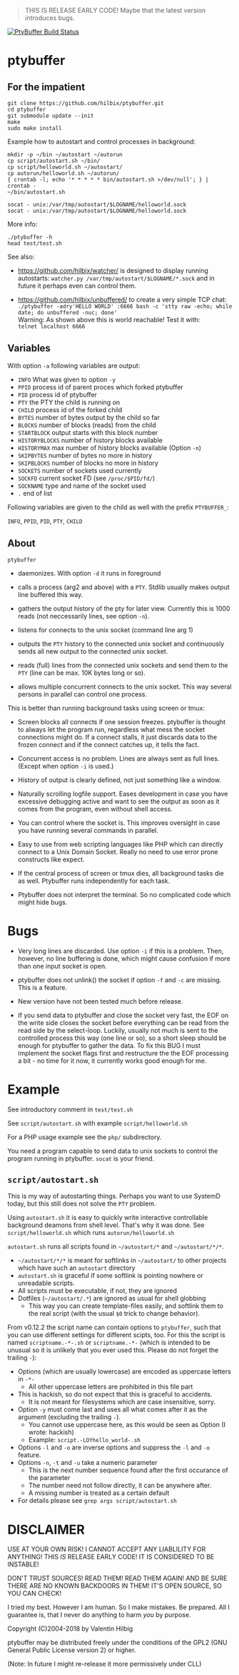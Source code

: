 > THIS IS RELEASE EARLY CODE!  Maybe that the latest version introduces bugs.

[![PtyBuffer Build Status](https://api.cirrus-ci.com/github/hilbix/ptybuffer.svg?branch=master)](https://cirrus-ci.com/github/hilbix/ptybuffer/master)


# ptybuffer

## For the impatient

	git clone https://github.com/hilbix/ptybuffer.git
	cd ptybuffer
	git submodule update --init
	make
	sudo make install

Example how to autostart and control processes in background:

	mkdir -p ~/bin ~/autostart ~/autorun
	cp script/autostart.sh ~/bin/
	cp script/helloworld.sh ~/autostart/
	cp autorun/helloworld.sh ~/autorun/
	{ crontab -l; echo '* * * * * bin/autostart.sh >/dev/null'; } | crontab -
	~/bin/autostart.sh

	socat - unix:/var/tmp/autostart/$LOGNAME/helloworld.sock
	socat - unix:/var/tmp/autostart/$LOGNAME/helloworld.sock

More info:

	./ptybuffer -h
	head test/test.sh

See also:

- https://github.com/hilbix/watcher/ is designed to display running
  autostarts: `watcher.py /var/tmp/autostart/$LOGNAME/*.sock` and
  in future it perhaps even can control them.

- https://github.com/hilbix/unbuffered/ to create a very simple TCP chat:  
  `./ptybuffer -adry'HELLO WORLD' :6666 bash -c 'stty raw -echo; while date; do unbuffered -nuc; done'`  
  Warning: As shown above this is world reachable!  Test it with:  
  `telnet localhost 6666`


## Variables

With option `-a` following variables are output:

- `INFO` What was given to option `-y`
- `PPID` process id of parent proces which forked ptybuffer
- `PID` process id of ptybuffer
- `PTY` the PTY the child is running on
- `CHILD` process id of the forked child
- `BYTES` number of bytes output by the child so far
- `BLOCKS` number of blocks (reads) from the child
- `STARTBLOCK` output starts with this block number
- `HISTORYBLOCKS` number of history blocks available
- `HISTORYMAX` max number of history blocks available (Option `-n`)
- `SKIPBYTES` number of bytes no more in history
- `SKIPBLOCKS` number of blocks no more in history
- `SOCKETS` number of sockets used currently
- `SOCKFD` current socket FD (see `/proc/$PID/fd/`)
- `SOCKNAME` type and name of the socket used
- `.` end of list

Following variables are given to the child as well
with the prefix `PTYBUFFER_`:

`INFO`, `PPID`, `PID`, `PTY`, `CHILD`


## About

`ptybuffer`

- daemonizes.  With option `-d` it runs in foreground

- calls a process (arg2 and above) with a `PTY`.  Stdlib usually
  makes output line buffered this way.

- gathers the output history of the pty for later view.  Currently
  this is 1000 reads (not neccessarily lines, see option `-n`).

- listens for connects to the unix socket (command line arg 1)

- outputs the `PTY` history to the connected unix socket and
  continuously sends all new output to the connected unix socket.

- reads (full) lines from the connected unix sockets and send them to
  the `PTY` (line can be max. 10K bytes long or so).

- allows multiple concurrent connects to the unix socket.  This way
  several persons in parallel can control one process.

This is better than running background tasks using screen or tmux:

- Screen blocks all connects if one session freezes.  ptybuffer is
  thought to always let the program run, regardless what mess the
  socket connections might do.  If a connect stalls, it just discards
  data to the frozen connect and if the connect catches up, it tells
  the fact.

- Concurrent access is no problem.  Lines are always sent as full lines.
  (Except when option `-i` is used.)

- History of output is clearly defined, not just something like a
  window.

- Naturally scrolling logfile support.  Eases development in case you
  have excessive debugging active and want to see the output as soon
  as it comes from the program, even without shell access.

- You can control where the socket is.  This improves oversight in
  case you have running several commands in parallel.

- Easy to use from web scripting languages like PHP which can directly
  connect to a Unix Domain Socket.  Really no need to use error prone
  constructs like expect.

- If the central process of screen or tmux dies, all background tasks
  die as well.  Ptybuffer runs independently for each task.

- Ptybuffer does not interpret the terminal.  So no complicated code
  which might hide bugs.


# Bugs

- Very long lines are discarded.  Use option `-i` if this is a problem.
  Then, however, no line buffering is done, which might cause
  confusion if more than one input socket is open.

- ptybuffer does not unlink() the socket if option `-f` and `-c` are
  missing.  This is a feature.

- New version have not been tested much before release.

- If you send data to ptybuffer and close the socket very fast, the
  EOF on the write side closes the socket before everything can be
  read from the read side by the select-loop.  Luckily, usually not
  much is sent to the controlled process this way (one line or so), so
  a short sleep should be enough for ptybuffer to gather the data.  To
  fix this BUG I must implement the socket flags first and restructure
  the the EOF processing a bit - no time for it now, it currently
  works good enough for me.


# Example

See introductory comment in `test/test.sh`

See `script/autostart.sh` with example `script/helloworld.sh`

For a PHP usage example see the `php/` subdirectory.

You need a program capable to send data to unix sockets to control
the program running in ptybuffer.  `socat` is your friend.


## `script/autostart.sh`

This is my way of autostarting things.
Perhaps you want to use SystemD today, but this still does not solve the `PTY` problem.

Using `autostart.sh` it is easy to quickly write interactive controllable background deamons from shell level.
That's why it was done.  See `script/helloworld.sh` which runs `autorun/helloworld.sh`

`autostart.sh` runs all scripts found in `~/autostart/*` and `~/autostart/*/*`.

- `~/autostart/*/*` is meant for softlinks in `~/autostart/` to other projects which have such an `autostart` directory
- `autostart.sh` is graceful if some softlink is pointing nowhere or unreadable scripts.
- All scripts must be executable, if not, they are ignored
- Dotfiles (`~/autostart/.*`) are ignored as usual for shell globbing
  - This way you can create template-files easily, and softlink them to the real script
    (with the usual  `$0` trick to change behavior).

From v0.12.2 the script name can contain options to `ptybuffer`, such that you can
use different settings for different scipts, too.  For this the script is named
`scriptname.-*-.sh` or `scriptname.-*-` (which is intended to be unusual so it is
unlikely that you ever used this.  Please do not forget the trailing `-`):

- Options (which are usually lowercase) are encoded as uppercase letters in `-*-`
  - All other uppercase letters are prohibited in this file part
- This is hackish, so do not expect that this is graceful to accidents.
  - It is not meant for filesystems which are case insensitive, sorry.
- Option `-y` must come last and uses all what comes after it as the argument (excluding the trailing `-`).
  - You cannot use uppercase here, as this would be seen as Option (I wrote: hackish)
  - Example: `script.-LOYhello_world-.sh`
- Options `-l` and `-o` are inverse options and suppress the `-l` and `-o` feature.
- Options `-n`, `-t` and `-u` take a numeric parameter
  - This is the next number sequence found after the first occurance of the parameter
  - The number need not follow directly, it can be anywhere after.
  - A missing number is treated as a certain default
- For details please see `grep args script/autostart.sh`


# DISCLAIMER

USE AT YOUR OWN RISK!  I CANNOT ACCEPT ANY LIABLILITY FOR ANYTHING!
THIS *IS* RELEASE EARLY CODE!  IT IS CONSIDERED TO BE INSTABLE!

DON'T TRUST SOURCES!  READ THEM!  READ THEM AGAIN!  AND BE SURE THERE
ARE NO KNOWN BACKDOORS IN THEM!  IT'S OPEN SOURCE, SO YOU CAN CHECK!

I tried my best.  However I am human.  So I make mistakes.  Be prepared.
All I guarantee is, that I never do anything to harm *you* by purpose.

Copyright (C)2004-2018 by Valentin Hilbig

ptybuffer may be distributed freely under the conditions of the
GPL2 (GNU General Public License version 2) or higher.

(Note: In future I might re-release it more permissively under CLL)

